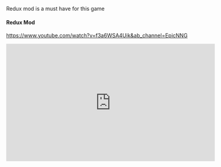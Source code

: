 Redux mod is a must have for this game

#### Redux Mod

https://www.youtube.com/watch?v=f3a6WSA4Uik&ab_channel=EpicNNG

<iframe width="560" height="315" src="https://www.youtube.com/embed/f3a6WSA4Uik" title="Wonderlands Redux: Installation Guide" frameborder="0" allow="accelerometer; autoplay; clipboard-write; encrypted-media; gyroscope; picture-in-picture; web-share" allowfullscreen></iframe>